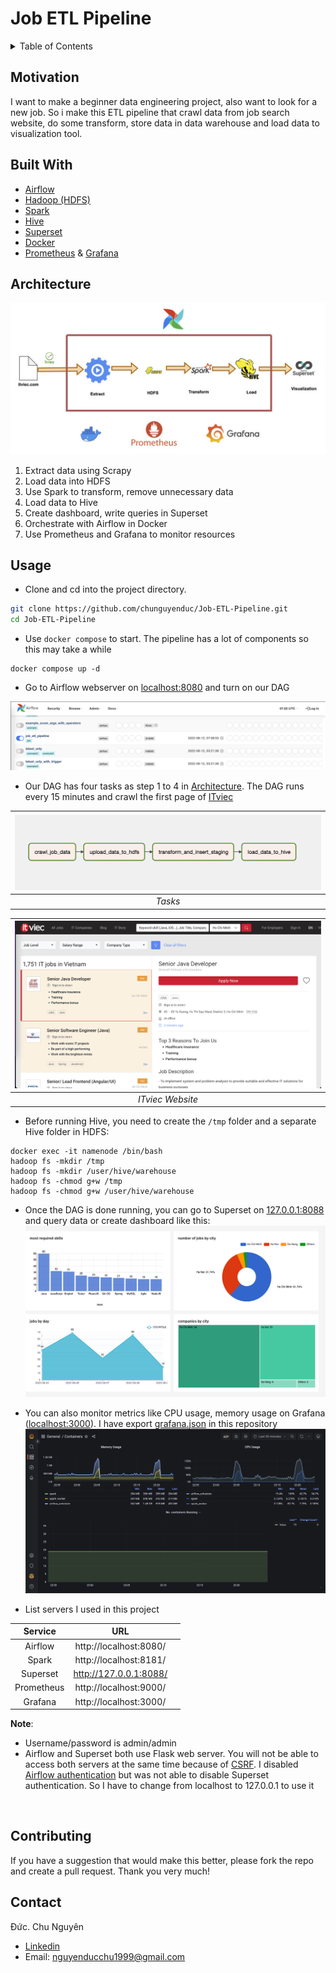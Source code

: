 
# **Job ETL Pipeline**

<!-- TABLE OF CONTENTS -->
<details>
  <summary>Table of Contents</summary>
  <ol>
    <li><a href="#motivation">Motivation</a></li>
    <li><a href="#built-with">Built With</a></li>
    <li><a href="#usage">Usage</a></li>
    <li><a href="#contributing">Contributing</a></li>
    <li><a href="#contact">Contact</a></li>
    <li><a href="#acknowledgments">Acknowledgments</a></li>
  </ol>
</details>



<!-- ABOUT THE PROJECT -->
## Motivation
I want to make a beginner data engineering project, also want to look for a new job. So i make this ETL pipeline that crawl data from job search website, do some transform, store data in data warehouse and load data to visualization tool.

## Built With

* [Airflow](https://airflow.apache.org/)
* [Hadoop (HDFS)](https://hadoop.apache.org/)
* [Spark](https://spark.apache.org/)
* [Hive](https://hive.apache.org/)
* [Superset](https://superset.apache.org/)
* [Docker](https://www.docker.com/)
* [Prometheus](https://prometheus.io/) & [Grafana](https://grafana.com)


## Architecture
![Data pipeline design](media/job_etl.jpg)
1. Extract data using Scrapy
2. Load data into HDFS
3. Use Spark to transform, remove unnecessary data
4. Load data to Hive
5. Create dashboard, write queries in Superset
6. Orchestrate with Airflow in Docker
7. Use Prometheus and Grafana to monitor resources

## Usage


- Clone and cd into the project directory.

```bash
git clone https://github.com/chunguyenduc/Job-ETL-Pipeline.git
cd Job-ETL-Pipeline
```

- Use  `docker compose` to start. The pipeline has a lot of components so this may take a while
```
docker compose up -d
```

- Go to Airflow webserver on [localhost:8080](http://localhost:8080) and turn on our DAG

![Job ETl Pipeline DAG](media/jot_etl_pipeline_dag.png)

- Our DAG has four tasks as step 1 to 4 in [Architecture](#architecture). The DAG runs every 15 minutes and crawl the first page of [ITviec](https://itviec.com/it-jobs?page=1&query=&source=search_job)

<!-- ![Job ETl Pipeline Task](media/job_etl_pipeline_task.png) -->
| ![Job ETl Pipeline Task](media/job_etl_pipeline_task.png) | 
|:--:| 
| *Tasks* |

| ![ITviec website](media/itviec_website.png) | 
|:--:| 
| *ITviec Website* |

- Before running Hive, you need to create the `/tmp` folder and a separate Hive folder in HDFS:

```
docker exec -it namenode /bin/bash
hadoop fs -mkdir /tmp 
hadoop fs -mkdir /user/hive/warehouse
hadoop fs -chmod g+w /tmp 
hadoop fs -chmod g+w /user/hive/warehouse
```

- Once the DAG is done running, you can go to Superset on [127.0.0.1:8088](http://127.0.0.1:8088) and query data or create dashboard like this:
![Job-ETL-Dashboard](media/job_etl_dashboard.jpg)

- You can also monitor metrics like CPU usage, memory usage on Grafana ([localhost:3000](http://localhost:3000)). I have export [grafana.json](grafana.json) in this repository
![Job-ETL-Monitor](media/job_etl_monitor.png)

- List servers I used in this project

| Service               | URL                              |                                 |
| :-------------------: | :------------------------------: | :-------------------------------------------: |
| Airflow | http://localhost:8080/           |                                           |
| Spark  | http://localhost:8181/           |                                           |
| Superset              | http://127.0.0.1:8088/           |   |
| Prometheus               | http://localhost:9000/           |  |
| Grafana               | http://localhost:3000/           | |

 **Note**: 
  - Username/password is admin/admin
  - Airflow and Superset both use Flask web server. You will not be able to access both servers at the same time because of [CSRF](https://en.wikipedia.org/wiki/Cross-site_request_forgery). I disabled [Airflow authentication](https://airflow.apache.org/docs/apache-airflow/stable/security/webserver.html#web-authentication) but was not able to disable Superset authentication. So I have to change from localhost to 127.0.0.1 to use it


<br />

<!-- CONTRIBUTING -->
## Contributing

If you have a suggestion that would make this better, please fork the repo and create a pull request. Thank you very much!



<!-- CONTACT -->
## Contact

Đức. Chu Nguyên 
- [Linkedin](https://www.linkedin.com/in/nguyenducchu1999/)
- Email: nguyenducchu1999@gmail.com
